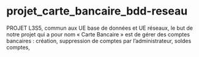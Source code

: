 # projet_carte_bancaire_bdd-reseau
PROJET L3S5, commun aux UE base de données et UE réseaux, le  but de notre projet qui a pour nom « Carte Bancaire » est de gérer des comptes bancaires : création, suppression de comptes par l’administrateur, soldes comptes, 
